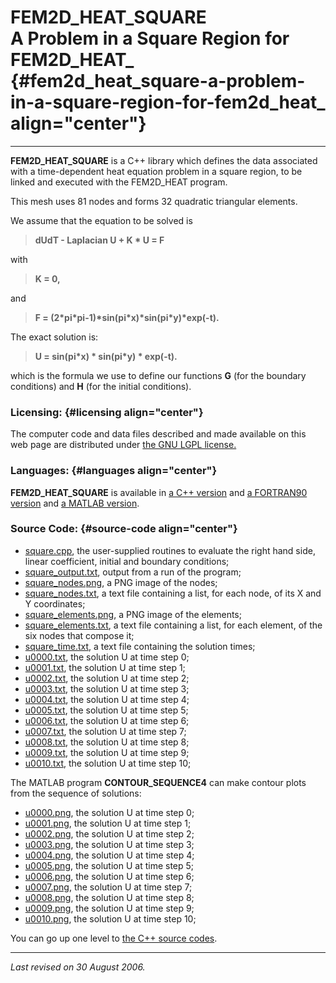 FEM2D\_HEAT\_SQUARE\
A Problem in a Square Region for FEM2D\_HEAT\_ {#fem2d_heat_square-a-problem-in-a-square-region-for-fem2d_heat_ align="center"}
==============================================

------------------------------------------------------------------------

**FEM2D\_HEAT\_SQUARE** is a C++ library which defines the data
associated with a time-dependent heat equation problem in a square
region, to be linked and executed with the FEM2D\_HEAT program.

This mesh uses 81 nodes and forms 32 quadratic triangular elements.

We assume that the equation to be solved is

> **dUdT - Laplacian U + K \* U = F**

with

> **K = 0,**

and

> **F = (2\*pi\*pi-1)\*sin(pi\*x)\*sin(pi\*y)\*exp(-t).**

The exact solution is:

> **U = sin(pi\*x) \* sin(pi\*y) \* exp(-t).**

which is the formula we use to define our functions **G** (for the
boundary conditions) and **H** (for the initial conditions).

### Licensing: {#licensing align="center"}

The computer code and data files described and made available on this
web page are distributed under [the GNU LGPL
license.](../../txt/gnu_lgpl.txt)

### Languages: {#languages align="center"}

**FEM2D\_HEAT\_SQUARE** is available in [a C++
version](../../master/fem2d_heat_square/fem2d_heat_square.md) and [a
FORTRAN90 version](../../f_src/fem2d_heat_square/fem2d_heat_square.md)
and [a MATLAB
version](../../m_src/fem2d_heat_square/fem2d_heat_square.md).

### Source Code: {#source-code align="center"}

-   [square.cpp](square.cpp), the user-supplied routines to evaluate the
    right hand side, linear coefficient, initial and boundary
    conditions;
-   [square\_output.txt](square_output.txt), output from a run of the
    program;
-   [square\_nodes.png](square_nodes.png), a PNG image of the nodes;
-   [square\_nodes.txt](square_nodes.txt), a text file containing a
    list, for each node, of its X and Y coordinates;
-   [square\_elements.png](square_elements.png), a PNG image of the
    elements;
-   [square\_elements.txt](square_elements.txt), a text file containing
    a list, for each element, of the six nodes that compose it;
-   [square\_time.txt](square_time.txt), a text file containing the
    solution times;
-   [u0000.txt](u0000.txt), the solution U at time step 0;
-   [u0001.txt](u0001.txt), the solution U at time step 1;
-   [u0002.txt](u0002.txt), the solution U at time step 2;
-   [u0003.txt](u0003.txt), the solution U at time step 3;
-   [u0004.txt](u0004.txt), the solution U at time step 4;
-   [u0005.txt](u0005.txt), the solution U at time step 5;
-   [u0006.txt](u0006.txt), the solution U at time step 6;
-   [u0007.txt](u0007.txt), the solution U at time step 7;
-   [u0008.txt](u0008.txt), the solution U at time step 8;
-   [u0009.txt](u0009.txt), the solution U at time step 9;
-   [u0010.txt](u0010.txt), the solution U at time step 10;

The MATLAB program **CONTOUR\_SEQUENCE4** can make contour plots from
the sequence of solutions:

-   [u0000.png](u0000.png), the solution U at time step 0;
-   [u0001.png](u0001.png), the solution U at time step 1;
-   [u0002.png](u0002.png), the solution U at time step 2;
-   [u0003.png](u0003.png), the solution U at time step 3;
-   [u0004.png](u0004.png), the solution U at time step 4;
-   [u0005.png](u0005.png), the solution U at time step 5;
-   [u0006.png](u0006.png), the solution U at time step 6;
-   [u0007.png](u0007.png), the solution U at time step 7;
-   [u0008.png](u0008.png), the solution U at time step 8;
-   [u0009.png](u0009.png), the solution U at time step 9;
-   [u0010.png](u0010.png), the solution U at time step 10;

You can go up one level to [the C++ source codes](../cpp_src.md).

------------------------------------------------------------------------

*Last revised on 30 August 2006.*
